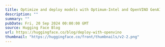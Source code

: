 ```yaml
---
title: Optimize and deploy models with Optimum-Intel and OpenVINO GenAI
description: ""
summary: ""
pubDate: Fri, 20 Sep 2024 00:00:00 GMT
source: Hugging Face Blog
url: https://huggingface.co/blog/deploy-with-openvino
thumbnail: "https://huggingface.co/front/thumbnails/v2-2.png"
---
```


